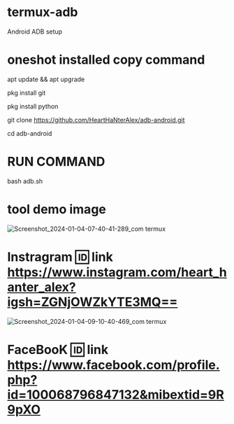 # termux-adb
Android ADB setup
# oneshot installed copy command

apt update && apt upgrade

pkg install git

pkg install python

git clone https://github.com/HeartHaNterAlex/adb-android.git

cd adb-android

# RUN COMMAND
bash adb.sh

# tool demo image 
![Screenshot_2024-01-04-07-40-41-289_com termux](https://github.com/HeartHaNterAlex/termux-adb/assets/139457526/d6117fb1-951f-46ec-bd28-960e85f89b9e)
# Instragram 🆔 link https://www.instagram.com/heart_hanter_alex?igsh=ZGNjOWZkYTE3MQ==
![Screenshot_2024-01-04-09-10-40-469_com termux](https://github.com/HeartHaNterAlex/termux-adb/assets/139457526/cb027817-c60b-411a-93f1-7f43d7ba2f68)
# FaceBooK 🆔 link https://www.facebook.com/profile.php?id=100068796847132&mibextid=9R9pXO
